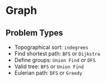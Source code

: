 # Graph

## Problem Types

- Topographical sort: `indegrees`
- Find shortest path: `BFS` or `Dijkstra`
- Define groups: `Union Find` or `DFS`
- Valid tree: `BFS` or `Union Find`
- Eulerian path: `DFS` or `Greedy`
